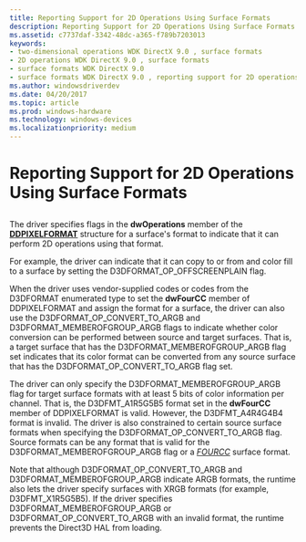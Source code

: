 ```yaml
---
title: Reporting Support for 2D Operations Using Surface Formats
description: Reporting Support for 2D Operations Using Surface Formats
ms.assetid: c7737daf-3342-48dc-a365-f789b7203013
keywords:
- two-dimensional operations WDK DirectX 9.0 , surface formats
- 2D operations WDK DirectX 9.0 , surface formats
- surface formats WDK DirectX 9.0
- surface formats WDK DirectX 9.0 , reporting support for 2D operations
ms.author: windowsdriverdev
ms.date: 04/20/2017
ms.topic: article
ms.prod: windows-hardware
ms.technology: windows-devices
ms.localizationpriority: medium
---
```


# Reporting Support for 2D Operations Using Surface Formats


## <span id="ddk_reporting_support_for_2d_operations_using_surface_formats_gg"></span><span id="DDK_REPORTING_SUPPORT_FOR_2D_OPERATIONS_USING_SURFACE_FORMATS_GG"></span>


The driver specifies flags in the **dwOperations** member of the [**DDPIXELFORMAT**](https://msdn.microsoft.com/library/windows/hardware/ff550274) structure for a surface's format to indicate that it can perform 2D operations using that format.

For example, the driver can indicate that it can copy to or from and color fill to a surface by setting the D3DFORMAT\_OP\_OFFSCREENPLAIN flag.

When the driver uses vendor-supplied codes or codes from the D3DFORMAT enumerated type to set the **dwFourCC** member of DDPIXELFORMAT and assign the format for a surface, the driver can also use the D3DFORMAT\_OP\_CONVERT\_TO\_ARGB and D3DFORMAT\_MEMBEROFGROUP\_ARGB flags to indicate whether color conversion can be performed between source and target surfaces. That is, a target surface that has the D3DFORMAT\_MEMBEROFGROUP\_ARGB flag set indicates that its color format can be converted from any source surface that has the D3DFORMAT\_OP\_CONVERT\_TO\_ARGB flag set.

The driver can only specify the D3DFORMAT\_MEMBEROFGROUP\_ARGB flag for target surface formats with at least 5 bits of color information per channel. That is, the D3DFMT\_A1R5G5B5 format set in the **dwFourCC** member of DDPIXELFORMAT is valid. However, the D3DFMT\_A4R4G4B4 format is invalid. The driver is also constrained to certain source surface formats when specifying the D3DFORMAT\_OP\_CONVERT\_TO\_ARGB flag. Source formats can be any format that is valid for the D3DFORMAT\_MEMBEROFGROUP\_ARGB flag or a [*FOURCC*](https://msdn.microsoft.com/library/windows/hardware/ff556280#wdkgloss-fourcc) surface format.

Note that although D3DFORMAT\_OP\_CONVERT\_TO\_ARGB and D3DFORMAT\_MEMBEROFGROUP\_ARGB indicate ARGB formats, the runtime also lets the driver specify surfaces with XRGB formats (for example, D3DFMT\_X1R5G5B5). If the driver specifies D3DFORMAT\_MEMBEROFGROUP\_ARGB or D3DFORMAT\_OP\_CONVERT\_TO\_ARGB with an invalid format, the runtime prevents the Direct3D HAL from loading.

 

 





